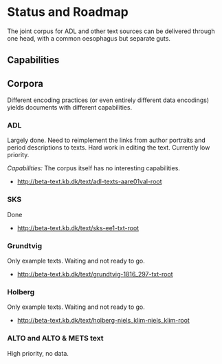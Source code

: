 # Status and Roadmap

The joint corpus for ADL and other text sources can be delivered
through one head, with a common oesophagus but separate guts.

## Capabilities



## Corpora

Different encoding practices (or even entirely different data
encodings) yields documents with different capabilities.

### ADL

Largely done. Need to reimplement the links from author portraits and
period descriptions to texts. Hard work in editing the text. Currently
low priority.

_Capabilities:_ The corpus itself has no interesting capabilities.

* http://beta-text.kb.dk/text/adl-texts-aare01val-root

### SKS

Done

* http://beta-text.kb.dk/text/sks-ee1-txt-root

### Grundtvig

Only example texts. Waiting and not ready to go.

* http://beta-text.kb.dk/text/grundtvig-1816_297-txt-root

### Holberg

Only example texts. Waiting and not ready to go.

* http://beta-text.kb.dk/text/holberg-niels_klim-niels_klim-root

### ALTO and ALTO & METS text

High priority, no data.

